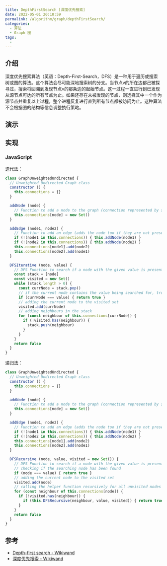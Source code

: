 ```yaml
---
title: DepthFirstSearch [深度优先搜索]
date: 2022-05-01 20:10:59
permalink: /algorithm/graph/depthFirstSearch/
categories:
  - 算法
  - Graph 图
tags:
  - 
---
```


## 介绍

深度优先搜索算法（英语：Depth-First-Search，DFS）是一种用于遍历或搜索树或图的算法。这个算法会尽可能深地搜索树的分支。当节点v的所在边都己被探寻过，搜索将回溯到发现节点v的那条边的起始节点。这一过程一直进行到已发现从源节点可达的所有节点为止。如果还存在未被发现的节点，则选择其中一个作为源节点并重复以上过程，整个进程反复进行直到所有节点都被访问为止。这种算法不会根据图的结构等信息调整执行策略。

## 演示

<Bilibili id="BV1JU4y1p7Ue" />

## 实现

### JavaScript

迭代法：

```js
class GraphUnweightedUndirected {
  // Unweighted Undirected Graph class
  constructor () {
    this.connections = {}
  }

  addNode (node) {
    // Function to add a node to the graph (connection represented by set)
    this.connections[node] = new Set()
  }

  addEdge (node1, node2) {
    // Function to add an edge (adds the node too if they are not present in the graph)
    if (!(node1 in this.connections)) { this.addNode(node1) }
    if (!(node2 in this.connections)) { this.addNode(node2) }
    this.connections[node1].add(node2)
    this.connections[node2].add(node1)
  }

  DFSIterative (node, value) {
    // DFS Function to search if a node with the given value is present in the graph
    const stack = [node]
    const visited = new Set()
    while (stack.length > 0) {
      const currNode = stack.pop()
      // if the current node contains the value being searched for, true is returned
      if (currNode === value) { return true }
      // adding the current node to the visited set
      visited.add(currNode)
      // adding neighbours in the stack
      for (const neighbour of this.connections[currNode]) {
        if (!visited.has(neighbour)) {
          stack.push(neighbour)
        }
      }
    }
    return false
  }
}
```

递归法：

```js
class GraphUnweightedUndirected {
  // Unweighted Undirected Graph class
  constructor () {
    this.connections = {}
  }

  addNode (node) {
    // Function to add a node to the graph (connection represented by set)
    this.connections[node] = new Set()
  }

  addEdge (node1, node2) {
    // Function to add an edge (adds the node too if they are not present in the graph)
    if (!(node1 in this.connections)) { this.addNode(node1) }
    if (!(node2 in this.connections)) { this.addNode(node2) }
    this.connections[node1].add(node2)
    this.connections[node2].add(node1)
  }

  DFSRecursive (node, value, visited = new Set()) {
    // DFS Function to search if a node with the given value is present in the graph
    // checking if the searching node has been found
    if (node === value) { return true }
    // adding the current node to the visited set
    visited.add(node)
    // calling the helper function recursively for all unvisited nodes
    for (const neighbour of this.connections[node]) {
      if (!visited.has(neighbour)) {
        if (this.DFSRecursive(neighbour, value, visited)) { return true }
      }
    }
    return false
  }
}
```

## 参考

- [Depth-first search - Wikiwand](https://www.wikiwand.com/en/Depth-first_search)
- [深度优先搜索 - Wikiwand](https://www.wikiwand.com/zh-hans/%E6%B7%B1%E5%BA%A6%E4%BC%98%E5%85%88%E6%90%9C%E7%B4%A2)
